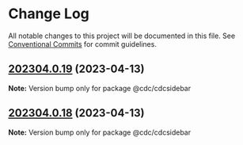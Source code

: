 # Change Log

All notable changes to this project will be documented in this file.
See [Conventional Commits](https://conventionalcommits.org) for commit guidelines.

## [202304.0.19](https://github.com/cdcgov/data-ecosystem-services/compare/v202304.0.17...v202304.0.19) (2023-04-13)

**Note:** Version bump only for package @cdc/cdcsidebar

## [202304.0.18](https://github.com/cdcgov/data-ecosystem-services/compare/v202304.0.17...v202304.0.18) (2023-04-13)

**Note:** Version bump only for package @cdc/cdcsidebar
